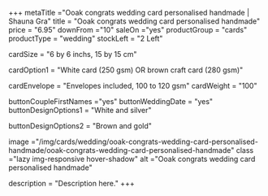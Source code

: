 +++
metaTitle ="Ooak congrats wedding card personalised handmade | Shauna Gra"
title = "Ooak congrats wedding card personalised handmade"
price = "6.95"
downFrom ="10"
saleOn ="yes"
productGroup = "cards"
productType = "wedding"
stockLeft = "2 Left" 
 
cardSize = "6 by 6 inchs, 15 by 15 cm" 

cardOption1 = "White card (250 gsm) OR brown craft card (280 gsm)" 


cardEnvelope = "Envelopes included, 100 to 120 gsm" 
cardWeight = "100" 
 
buttonCoupleFirstNames ="yes" 
buttonWeddingDate = "yes" 
buttonDesignOptions1 = "White and silver" 

buttonDesignOptions2 = "Brown and gold" 

 
image ="/img/cards/wedding/ooak-congrats-wedding-card-personalised-handmade/ooak-congrats-wedding-card-personalised-handmade"
class ="lazy img-responsive hover-shadow"
alt ="Ooak congrats wedding card personalised handmade"
 
description = "Description here."
+++
